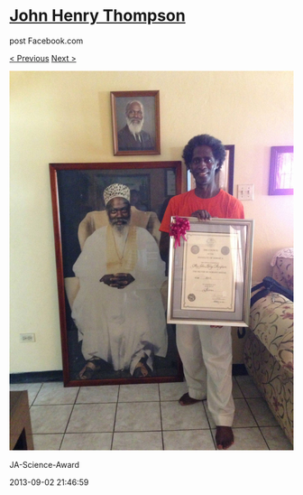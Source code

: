 # [John Henry Thompson](../README.md)
post Facebook.com

[< Previous](2013-09-02-10.md) [Next >](2013-09-02-12.md)

[![](../media/2013-09-02/JA-Science-Award.jpg)](../README.md)

JA-Science-Award

2013-09-02 21:46:59
